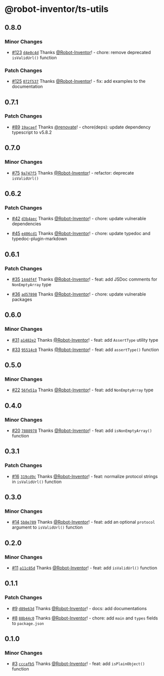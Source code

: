 # @robot-inventor/ts-utils

## 0.8.0

### Minor Changes

- [#123](https://github.com/Robot-Inventor/ts-utils/pull/123) [`d4e0c4d`](https://github.com/Robot-Inventor/ts-utils/commit/d4e0c4df38cdc3ad6393e189f7c5c80c047be91b) Thanks [@Robot-Inventor](https://github.com/Robot-Inventor)! - chore: remove deprecated `isValidUrl()` function

### Patch Changes

- [#125](https://github.com/Robot-Inventor/ts-utils/pull/125) [`072f537`](https://github.com/Robot-Inventor/ts-utils/commit/072f5375cb5de8b5f5bbd644d5026c0dc307f8d7) Thanks [@Robot-Inventor](https://github.com/Robot-Inventor)! - fix: add examples to the documentation

## 0.7.1

### Patch Changes

- [#89](https://github.com/Robot-Inventor/ts-utils/pull/89) [`19acaef`](https://github.com/Robot-Inventor/ts-utils/commit/19acaef646eb1a61d192101c4da3b14c44b7c26a) Thanks [@renovate](https://github.com/apps/renovate)! - chore(deps): update dependency typescript to v5.8.2

## 0.7.0

### Minor Changes

- [#75](https://github.com/Robot-Inventor/ts-utils/pull/75) [`9a747f5`](https://github.com/Robot-Inventor/ts-utils/commit/9a747f55cf7fcfaad244dbba5c7c0d067c049e8b) Thanks [@Robot-Inventor](https://github.com/Robot-Inventor)! - refactor: deprecate `isValidUrl()`

## 0.6.2

### Patch Changes

- [#42](https://github.com/Robot-Inventor/ts-utils/pull/42) [`d3b4aec`](https://github.com/Robot-Inventor/ts-utils/commit/d3b4aec424a273cdf270e42d5798551bfcc3a9d4) Thanks [@Robot-Inventor](https://github.com/Robot-Inventor)! - chore: update vulnerable dependencies

- [#45](https://github.com/Robot-Inventor/ts-utils/pull/45) [`e406cd1`](https://github.com/Robot-Inventor/ts-utils/commit/e406cd15c464dad400f8171fbebf72444846f9eb) Thanks [@Robot-Inventor](https://github.com/Robot-Inventor)! - chore: update typedoc and typedoc-plugin-markdown

## 0.6.1

### Patch Changes

- [#35](https://github.com/Robot-Inventor/ts-utils/pull/35) [`144df4f`](https://github.com/Robot-Inventor/ts-utils/commit/144df4fd95c851c29c220af7572d7086fb37603e) Thanks [@Robot-Inventor](https://github.com/Robot-Inventor)! - feat: add JSDoc comments for `NonEmptyArray` type

- [#36](https://github.com/Robot-Inventor/ts-utils/pull/36) [`ad57898`](https://github.com/Robot-Inventor/ts-utils/commit/ad578980a74251c5f6891ef567f8014ddb560d8a) Thanks [@Robot-Inventor](https://github.com/Robot-Inventor)! - chore: update vulnerable packages

## 0.6.0

### Minor Changes

- [#31](https://github.com/Robot-Inventor/ts-utils/pull/31) [`a1482e2`](https://github.com/Robot-Inventor/ts-utils/commit/a1482e2bbc9c5f0e277db693a0d31acffcd40938) Thanks [@Robot-Inventor](https://github.com/Robot-Inventor)! - feat: add `AssertType` utility type

- [#33](https://github.com/Robot-Inventor/ts-utils/pull/33) [`95514c0`](https://github.com/Robot-Inventor/ts-utils/commit/95514c0c002d6599c51a437e5ecb114ed5b5655b) Thanks [@Robot-Inventor](https://github.com/Robot-Inventor)! - feat: add `assertType()` function

## 0.5.0

### Minor Changes

- [#22](https://github.com/Robot-Inventor/ts-utils/pull/22) [`56fe51a`](https://github.com/Robot-Inventor/ts-utils/commit/56fe51ad542b299d6dc3601f2eea5a2228aeacc5) Thanks [@Robot-Inventor](https://github.com/Robot-Inventor)! - feat: add `NonEmptyArray` type

## 0.4.0

### Minor Changes

- [#20](https://github.com/Robot-Inventor/ts-utils/pull/20) [`7888978`](https://github.com/Robot-Inventor/ts-utils/commit/78889789a64b229c5e085b6a9560cc46d4af9316) Thanks [@Robot-Inventor](https://github.com/Robot-Inventor)! - feat: add `isNonEmptyArray()` function

## 0.3.1

### Patch Changes

- [#16](https://github.com/Robot-Inventor/ts-utils/pull/16) [`319cd9c`](https://github.com/Robot-Inventor/ts-utils/commit/319cd9c3591b98c39369340a04ff7626345fb9f9) Thanks [@Robot-Inventor](https://github.com/Robot-Inventor)! - feat: normalize protocol strings in `isValidUrl()` function

## 0.3.0

### Minor Changes

- [#14](https://github.com/Robot-Inventor/ts-utils/pull/14) [`5b8e789`](https://github.com/Robot-Inventor/ts-utils/commit/5b8e7899204a94a838634f0660e630bef4435d6a) Thanks [@Robot-Inventor](https://github.com/Robot-Inventor)! - feat: add an optional `protocol` argument to `isValidUrl()` function

## 0.2.0

### Minor Changes

- [#11](https://github.com/Robot-Inventor/ts-utils/pull/11) [`a11c85d`](https://github.com/Robot-Inventor/ts-utils/commit/a11c85d3caa5c7fe2222e046fdfe8769af4b08d9) Thanks [@Robot-Inventor](https://github.com/Robot-Inventor)! - feat: add `isValidUrl()` function

## 0.1.1

### Patch Changes

- [#9](https://github.com/Robot-Inventor/ts-utils/pull/9) [`d89e63d`](https://github.com/Robot-Inventor/ts-utils/commit/d89e63db992f6a155a5a16d62b75d3e35e4881aa) Thanks [@Robot-Inventor](https://github.com/Robot-Inventor)! - docs: add documentations

- [#8](https://github.com/Robot-Inventor/ts-utils/pull/8) [`88b44c0`](https://github.com/Robot-Inventor/ts-utils/commit/88b44c0665917ecb9d36bbc7ae1a8e1a20e30d2b) Thanks [@Robot-Inventor](https://github.com/Robot-Inventor)! - chore: add `main` and `types` fields to `package.json`

## 0.1.0

### Minor Changes

- [#3](https://github.com/Robot-Inventor/ts-utils/pull/3) [`cccafb5`](https://github.com/Robot-Inventor/ts-utils/commit/cccafb51cdd1457cc1d4a5e41e4a75240dabc528) Thanks [@Robot-Inventor](https://github.com/Robot-Inventor)! - feat: add `isPlainObject()` function

